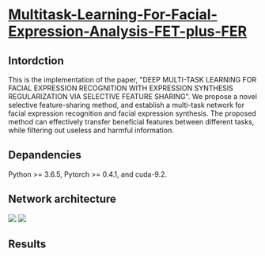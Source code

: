 # [Multitask-Learning-For-Facial-Expression-Analysis-FET-plus-FER](https://github.com/RickZ1010/Multitask-Learning-in-Facial-Expression-Analysis-FET-plus-FER)

## Intordction
This is the implementation of the paper, "DEEP MULTI-TASK LEARNING FOR FACIAL EXPRESSION RECOGNITION WITH EXPRESSION SYNTHESIS REGULARIZATION VIA SELECTIVE FEATURE SHARING". We propose a novel selective feature-sharing method, and establish a multi-task network for facial expression recognition and facial expression synthesis. The proposed method can effectively transfer beneficial features between different tasks, while filtering out useless and harmful information.

## Depandencies
Python >= 3.6.5, Pytorch >= 0.4.1, and cuda-9.2.

## Network architecture
![](https://github.com/RickZ1010/Deep-Multitask-Learning-For-Facial-Expression-Analysis-FER-plus-FES/blob/master/figs/fig1.png?raw=true)
![](https://github.com/RickZ1010/Deep-Multitask-Learning-For-Facial-Expression-Analysis-FER-plus-FES/blob/master/figs/fig2.png?raw=true)
## Results


